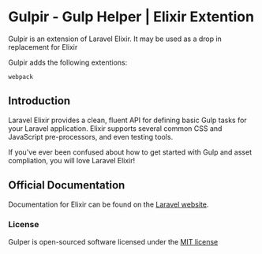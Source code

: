 # Gulpir - Gulp Helper | Elixir Extention

Gulpir is an extension of Laravel Elixir. It may be used as a drop in replacement for Elixir

Gulpir adds the following extentions:
 
    webpack

## Introduction

Laravel Elixir provides a clean, fluent API for defining basic Gulp tasks for your Laravel application. Elixir supports several common CSS and JavaScript pre-processors, and even testing tools.

If you've ever been confused about how to get started with Gulp and asset compliation, you will love Laravel Elixir!

## Official Documentation

Documentation for Elixir can be found on the [Laravel website](http://laravel.com/docs/elixir).

### License

Gulper is open-sourced software licensed under the [MIT license](http://opensource.org/licenses/MIT)